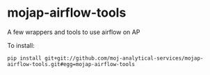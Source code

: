 # mojap-airflow-tools
A few wrappers and tools to use airflow on AP

To install:

```
pip install git+git://github.com/moj-analytical-services/mojap-airflow-tools.git#egg=mojap-airflow-tools
```
